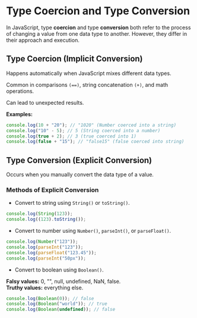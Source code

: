 # Type Coercion and Type Conversion

In JavaScript, type **coercion** and type **conversion** both refer to the process of changing a value from one data type to another. However, they differ in their approach and execution.

## Type Coercion (Implicit Conversion)

Happens automatically when JavaScript mixes different data types.

Common in comparisons `(==)`, string concatenation `(+)`, and math operations.

Can lead to unexpected results.

**Examples:**

```js
console.log(10 + "20"); // "1020" (Number coerced into a string)
console.log("10" - 5); // 5 (String coerced into a number)
console.log(true + 2); // 3 (true coerced into 1)
console.log(false + "15"); // "false15" (false coerced into string)
```

## Type Conversion (Explicit Conversion)

Occurs when you manually convert the data type of a value.

### Methods of Explicit Conversion

- Convert to string using `String()` or `toString()`.

```js
console.log(String(123));
console.log((123).toString());
```

- Convert to number using `Number()`, `parseInt()`, or `parseFloat()`.

```js
console.log(Number("123"));
console.log(parseInt("123"));
console.log(parseFloat("123.45"));
console.log(parseInt("50px"));
```

- Convert to boolean using `Boolean()`.

**Falsy values:** 0, "", null, undefined, NaN, false.  
**Truthy values:** everything else.

```js
console.log(Boolean(0)); // false
console.log(Boolean("world")); // true
console.log(Boolean(undefined)); // false
```